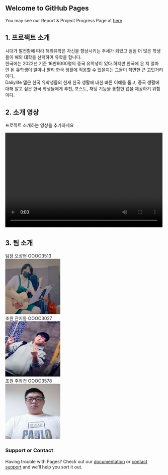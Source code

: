 ## Welcome to GitHub Pages

You may see our Report & Project Progress Page at [here](https://seonghyeon555.github.io)


## 1. 프로잭트 소개
시대가 발전함에 따라 해외유학은 자신을 향상시키는 추세가 되었고 점점 더 많은 학생들이 해외 대학을 선택하여 유학을 합니다.  
한국에는 2022년 기준 16만6000명의 중국 유학생이 있다.하지만 한국에 온 지 얼마 안 된 유학생이 얼마나 빨리 한국 생활에 적응할 수 있을지는 그들이 직면한 큰 고민거리이다.  
Daliylife 앱은 한국 유학생들의 현재 한국 생활에 대한 빠른 이해를 돕고, 중국 생활에 대해 알고 싶은 한국 학생들에게 추천, 포스트, 채팅 기능을 통합한 앱을 제공하기 위함이다.  


## 2. 소개 영상
프로젝트 소개하는 영상을 추가하세요


<video src="/video/video.mp4" controls="controls" width="500" height="300"></video>



## 3. 팀 소개

팀장 오성현 OOOO3513  
<img src="/img/oh.png" alt="Editor" width="175" height="175">  
조원 관지동 OOOO3027  
<img src="/img/kw.png" alt="Editor" width="175" height="175">  
조원 주좌건 OOOO3578  
<img src="/img/zhu.png" alt="Editor" width="175" height="175"> 

### Support or Contact

Having trouble with Pages? Check out our [documentation](https://help.github.com/categories/github-pages-basics/) or [contact support](https://github.com/contact) and we’ll help you sort it out.
